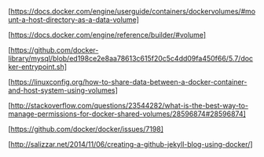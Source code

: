 [https://docs.docker.com/engine/userguide/containers/dockervolumes/#mount-a-host-directory-as-a-data-volume]

[https://docs.docker.com/engine/reference/builder/#volume]

[https://github.com/docker-library/mysql/blob/ed198ce2e8aa78613c615f20c5c4dd09fa450f66/5.7/docker-entrypoint.sh]

[https://linuxconfig.org/how-to-share-data-between-a-docker-container-and-host-system-using-volumes]

[http://stackoverflow.com/questions/23544282/what-is-the-best-way-to-manage-permissions-for-docker-shared-volumes/28596874#28596874]

[https://github.com/docker/docker/issues/7198]

[http://salizzar.net/2014/11/06/creating-a-github-jekyll-blog-using-docker/]
